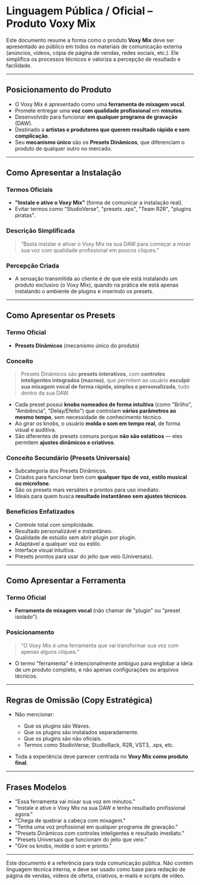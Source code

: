 # Linguagem Pública / Oficial – Produto Voxy Mix

Este documento resume a forma como o produto **Voxy Mix** deve ser apresentado ao público em todos os materiais de comunicação externa (anúncios, vídeos, cópia de página de vendas, redes sociais, etc.). Ele simplifica os processos técnicos e valoriza a percepção de resultado e facilidade.

---

## Posicionamento do Produto
- O Voxy Mix é apresentado como uma **ferramenta de mixagem vocal**.
- Promete entregar uma **voz com qualidade profissional** em **minutos**.
- Desenvolvido para funcionar **em qualquer programa de gravação** (DAW).
- Destinado a **artistas e produtores que querem resultado rápido e sem complicação**.
- Seu **mecanismo único** são os **Presets Dinâmicos**, que diferenciam o produto de qualquer outro no mercado.

---

## Como Apresentar a Instalação

### Termos Oficiais
- **"Instale e ative o Voxy Mix"** (forma de comunicar a instalação real).
- Evitar termos como "StudioVerse", "presets .xps", "Team R2R", "plugins piratas".

### Descrição Simplificada
> “Basta instalar e ativar o Voxy Mix na sua DAW para começar a mixar sua voz com qualidade profissional em poucos cliques.”

### Percepção Criada
- A sensação transmitida ao cliente é de que ele está instalando um produto exclusivo (o Voxy Mix), quando na prática ele está apenas instalando o ambiente de plugins e inserindo os presets.

---

## Como Apresentar os Presets

### Termo Oficial
- **Presets Dinâmicos** (mecanismo único do produto)

### Conceito
> Presets Dinâmicos são **presets interativos**, com **controles inteligentes integrados (macros)**, que permitem ao usuário **esculpir sua mixagem vocal de forma rápida, simples e personalizada**, tudo dentro da sua DAW. 

- Cada preset possui **knobs nomeados de forma intuitiva** (como "Brilho", "Ambiência", "Delay/Efeito") que controlam **vários parâmetros ao mesmo tempo**, sem necessidade de conhecimento técnico.
- Ao girar os knobs, o usuário **molda o som em tempo real**, de forma visual e auditiva.
- São diferentes de presets comuns porque **não são estáticos** — eles permitem **ajustes dinâmicos e criativos**.

### Conceito Secundário (Presets Universais)
- Subcategoria dos Presets Dinâmicos.
- Criados para funcionar bem com **qualquer tipo de voz, estilo musical ou microfone**.
- São os presets mais versáteis e prontos para uso imediato.
- Ideais para quem busca **resultado instantâneo sem ajustes técnicos**.

### Benefícios Enfatizados
- Controle total com simplicidade.
- Resultado personalizável e instantâneo.
- Qualidade de estúdio sem abrir plugin por plugin.
- Adaptável a qualquer voz ou estilo.
- Interface visual intuitiva.
- Presets prontos para usar do jeito que veio (Universais).

---

## Como Apresentar a Ferramenta

### Termo Oficial
- **Ferramenta de mixagem vocal** (não chamar de "plugin" ou "preset isolado").

### Posicionamento
> "O Voxy Mix é uma ferramenta que vai transformar sua voz com apenas alguns cliques."

- O termo "ferramenta" é intencionalmente ambíguo para englobar a ideia de um produto completo, e não apenas configurações ou arquivos técnicos.

---

## Regras de Omissão (Copy Estratégica)

- Não mencionar:
  - Que os plugins são Waves.
  - Que os plugins são instalados separadamente.
  - Que os plugins são não oficiais.
  - Termos como StudioVerse, StudioRack, R2R, VST3, .xps, etc.

- Toda a experiência deve parecer centrada no **Voxy Mix como produto final**.

---

## Frases Modelos
- "Essa ferramenta vai mixar sua voz em minutos."
- "Instale e ative o Voxy Mix na sua DAW e tenha resultado profissional agora."
- "Chega de quebrar a cabeça com mixagem."
- "Tenha uma voz profissional em qualquer programa de gravação."
- "Presets Dinâmicos com controles inteligentes e resultado imediato."
- "Presets Universais que funcionam do jeito que veio."
- "Gire os knobs, molde o som e pronto."

---

Este documento é a referência para toda comunicação pública. Não contém linguagem técnica interna, e deve ser usado como base para redação de página de vendas, vídeos de oferta, criativos, e-mails e scripts de vídeo.

